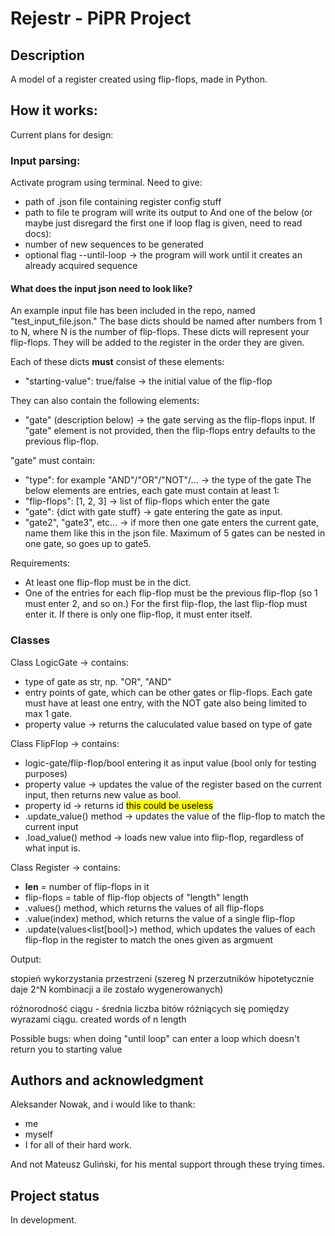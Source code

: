 # Rejestr - PiPR Project

## Description
A model of a register created using flip-flops, made in Python.

## How it works:
Current plans for design:

### Input parsing:

Activate program using terminal.
Need to give:
- path of .json file containing register config stuff
- path to file te program will write its output to
And one of the below (or maybe just disregard the first one if loop flag is given, need to read docs):
- number of new sequences to be generated
- optional flag --until-loop -> the program will work until it creates an already acquired sequence

#### What does the input json need to look like?

An example input file has been included in the repo, named "test_input_file.json."
The base dicts should be named after numbers from 1 to N, where N is the number of flip-flops. These dicts will represent your flip-flops. They will be added to the register in the order they are given.

Each of these dicts <b>must</b> consist of these elements:
- "starting-value": true/false -> the initial value of the flip-flop

They can also contain the following elements:
- "gate" (description below) -> the gate serving as the flip-flops input.
If "gate" element is not provided, then the flip-flops entry defaults to the previous flip-flop.

"gate" must contain:
- "type": for example "AND"/"OR"/"NOT"/... -> the type of the gate
The below elements are entries, each gate must contain at least 1:
- "flip-flops": [1, 2, 3] -> list of flip-flops which enter the gate
- "gate": {dict with gate stuff} -> gate entering the gate as input.
- "gate2", "gate3", etc... -> if more then one gate enters the current gate, name them like this in the json file. Maximum of 5 gates can be nested in one gate, so goes up to gate5.

Requirements:
- At least one flip-flop must be in the dict.
- One of the entries for each flip-flop must be the previous flip-flop (so 1 must enter 2, and so on.) For the first flip-flop, the last flip-flop must enter it. If there is only one flip-flop, it must enter itself.


### Classes

Class LogicGate -> contains:
- type of gate as str, np. "OR", "AND"
- entry points of gate, which can be other gates or flip-flops. Each gate must have at least one entry,
with the NOT gate also being limited to max 1 gate.
- property value -> returns the caluculated value based on type of gate

Class FlipFlop -> contains:
- logic-gate/flip-flop/bool entering it as input value (bool only for testing purposes)
- property value -> updates the value of the register based on the current input, then returns new value as bool.
- property id -> returns id <mark>this could be useless</mark>
- .update_value() method -> updates the value of the flip-flop to match the current input
- .load_value() method -> loads new value into flip-flop, regardless of what input is.

Class Register -> contains:
- __len__ = number of flip-flops in it
- flip-flops = table of flip-flop objects of "length" length
- .values() method, which returns the values of all flip-flops
- .value(index) method, which returns the value of a single flip-flop
- .update(values<list[bool]>) method, which updates the values of each flip-flop in the register to match the ones given as argmuent

Output:

stopień wykorzystania przestrzeni
(szereg N przerzutników hipotetycznie daje 2^N kombinacji a ile zostało wygenerowanych)

różnorodność ciągu - średnia liczba bitów różniących się pomiędzy wyrazami ciągu.
created words of n length

Possible bugs:
when doing "until loop" can enter a loop which doesn't return you to starting value

## Authors and acknowledgment
Aleksander Nowak, and i would like to thank:
- me
- myself
- I
for all of their hard work.

And not Mateusz Guliński, for his mental support through these trying times.

## Project status
In development.
